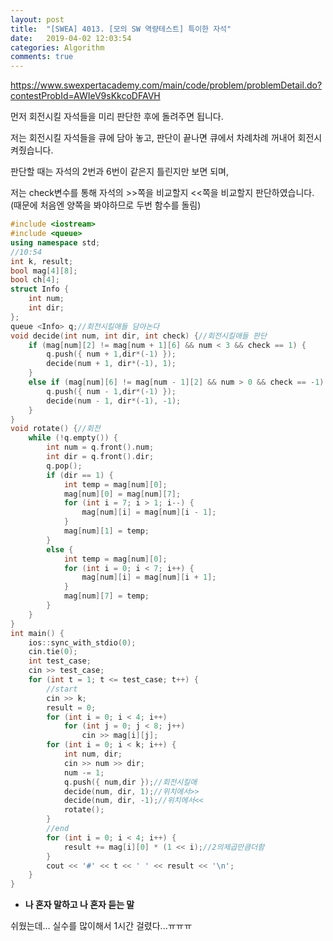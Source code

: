```yaml
---
layout: post
title:  "[SWEA] 4013. [모의 SW 역량테스트] 특이한 자석"
date:   2019-04-02 12:03:54
categories: Algorithm
comments: true
---
```


https://www.swexpertacademy.com/main/code/problem/problemDetail.do?contestProbId=AWIeV9sKkcoDFAVH  

먼저 회전시킬 자석들을 미리 판단한 후에 돌려주면 됩니다.  

저는 회전시킬 자석들을 큐에 담아 놓고, 판단이 끝나면 큐에서 차례차례 꺼내어 회전시켜줬습니다.  

판단할 때는 자석의 2번과 6번이 같은지 틀린지만 보면 되며,  

저는 check변수를 통해 자석의 >>쪽을 비교할지 <<쪽을 비교할지 판단하였습니다.  
(때문에 처음엔 양쪽을 봐야하므로 두번 함수를 돌림)  

~~~cpp
#include <iostream>
#include <queue>
using namespace std;
//10:54
int k, result;
bool mag[4][8];
bool ch[4];
struct Info {
    int num;
    int dir;
};
queue <Info> q;//회전시킬애들 담아논다
void decide(int num, int dir, int check) {//회전시킬애들 판단
    if (mag[num][2] != mag[num + 1][6] && num < 3 && check == 1) {
        q.push({ num + 1,dir*(-1) });
        decide(num + 1, dir*(-1), 1);
    }
    else if (mag[num][6] != mag[num - 1][2] && num > 0 && check == -1) {
        q.push({ num - 1,dir*(-1) });
        decide(num - 1, dir*(-1), -1);
    }
}
void rotate() {//회전
    while (!q.empty()) {
        int num = q.front().num;
        int dir = q.front().dir;
        q.pop();
        if (dir == 1) {
            int temp = mag[num][0];
            mag[num][0] = mag[num][7];
            for (int i = 7; i > 1; i--) {
                mag[num][i] = mag[num][i - 1];
            }
            mag[num][1] = temp;
        }
        else {
            int temp = mag[num][0];
            for (int i = 0; i < 7; i++) {
                mag[num][i] = mag[num][i + 1];
            }
            mag[num][7] = temp;
        }
    }
}
int main() {
    ios::sync_with_stdio(0);
    cin.tie(0);
    int test_case;
    cin >> test_case;
    for (int t = 1; t <= test_case; t++) {
        //start
        cin >> k;
        result = 0;
        for (int i = 0; i < 4; i++)
            for (int j = 0; j < 8; j++)
                cin >> mag[i][j];
        for (int i = 0; i < k; i++) {
            int num, dir;
            cin >> num >> dir;
            num -= 1;
            q.push({ num,dir });//회전시킬애
            decide(num, dir, 1);//위치에서>>
            decide(num, dir, -1);//위치에서<<
            rotate();
        }
        //end
        for (int i = 0; i < 4; i++) {
            result += mag[i][0] * (1 << i);//2의제곱만큼더함
        }
        cout << '#' << t << ' ' << result << '\n';
    }
}
~~~




- **나 혼자 말하고 나 혼자 듣는 말**

쉬웠는데... 실수를 많이해서 1시간 걸렸다...ㅠㅠㅠ  

